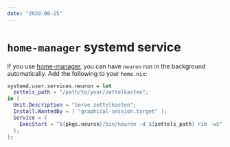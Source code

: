 ```yaml
---
date: "2020-06-25"
---
```


# `home-manager` systemd service

If you use [home-manager](https://github.com/rycee/home-manager), you can have
`neuron` run in the background automatically. Add the following to your `home.nix`:

```nix
systemd.user.services.neuron = let
  zettels_path = "/path/to/your/zettelkasten";
in {
  Unit.Description = "Serve zettelkasten";
  Install.WantedBy = [ "graphical-session.target" ];
  Service = {
    ExecStart = "${pkgs.neuron}/bin/neuron -d ${zettels_path} rib -wS";
  };
};
```
